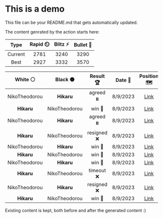 # This is a demo

This file can be your README.md that gets automatically updated.

The content genrated by the action starts here:

<!--START_SECTION:chessStats-->
<!-- Automatically generated with https://github.com/Balastrong/chess-stats-action -->

| Type | Rapid ⏲️ | Blitz ⚡ | Bullet 🔫 |
|:---:|:---:|:---:|:---:|
| Current | 2781 | 3240 | 3290 |
| Best | 2927 | 3332 | 3570 |

| White ⚪ | Black ⚫ | Result 🏆 | Date 📅 | Position 🗺️ | Type 🕕 |
|:---:|:---:|:---:|:---:|:---:|:---:|
| NikoTheodorou | **Hikaru** | agreed ⏸️ | 8/9/2023 | <a href="http://www.ee.unb.ca/cgi-bin/tervo/fen.pl?select=2r2rk1/pp1n1p1p/1q3np1/3p4/1P6/4PNNP/P4PP1/RQ1R2K1 b - b3">Link</a> | Blitz |
| **Hikaru** | NikoTheodorou | win 🥇 | 8/9/2023 | <a href="http://www.ee.unb.ca/cgi-bin/tervo/fen.pl?select=1bkrr3/3pq2p/1p4n1/2PB2p1/2PPN3/4PP2/P3Q2P/2R2RK1 b - -">Link</a> | Blitz |
| NikoTheodorou | **Hikaru** | agreed ⏸️ | 8/9/2023 | <a href="http://www.ee.unb.ca/cgi-bin/tervo/fen.pl?select=8/4k3/8/p4Rp1/8/6P1/4r2P/6K1 w - -">Link</a> | Blitz |
| **Hikaru** | NikoTheodorou | resigned ❌ | 8/9/2023 | <a href="http://www.ee.unb.ca/cgi-bin/tervo/fen.pl?select=1k1r1r1q/pp5p/2pp2p1/R4pN1/5P2/1P1P4/P1P4P/2KnN2Q b - -">Link</a> | Blitz |
| NikoTheodorou | **Hikaru** | win 🥇 | 8/9/2023 | <a href="http://www.ee.unb.ca/cgi-bin/tervo/fen.pl?select=4rn2/2Npk3/1B3pp1/3p2qp/2P5/3K2bQ/1P6/R7 b - -">Link</a> | Blitz |
| **Hikaru** | NikoTheodorou | win 🥇 | 8/9/2023 | <a href="http://www.ee.unb.ca/cgi-bin/tervo/fen.pl?select=3k2r1/RpB2p2/1nb4b/2Np3q/1n1P2pP/4r3/3NBP1Q/R5K1 b - -">Link</a> | Blitz |
| NikoTheodorou | **Hikaru** | win 🥇 | 8/9/2023 | <a href="http://www.ee.unb.ca/cgi-bin/tervo/fen.pl?select=2kr4/p1p1R2p/1n4p1/2B2p2/3N1P2/2P3P1/PP5r/5K2 w - -">Link</a> | Blitz |
| **Hikaru** | NikoTheodorou | timeout ❌ | 8/9/2023 | <a href="http://www.ee.unb.ca/cgi-bin/tervo/fen.pl?select=8/5p1p/5B1P/3k1KP1/8/4R3/5q2/8 w - -">Link</a> | Blitz |
| NikoTheodorou | **Hikaru** | resigned ❌ | 8/9/2023 | <a href="http://www.ee.unb.ca/cgi-bin/tervo/fen.pl?select=3k4/p6p/PR6/4b3/1n1p2p1/3P2P1/4K2P/B7 b - -">Link</a> | Blitz |
| **Hikaru** | NikoTheodorou | win 🥇 | 8/9/2023 | <a href="http://www.ee.unb.ca/cgi-bin/tervo/fen.pl?select=2kr2b1/ppn2r2/q3p3/3PB1pp/8/3PN2P/PP2QPP1/K2R3R b - -">Link</a> | Blitz |

<!--END_SECTION:chessStats-->

Existing content is kept, both before and after the generated content :)
